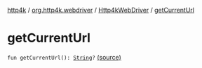 [http4k](../../index.md) / [org.http4k.webdriver](../index.md) / [Http4kWebDriver](index.md) / [getCurrentUrl](./get-current-url.md)

# getCurrentUrl

`fun getCurrentUrl(): `[`String`](https://kotlinlang.org/api/latest/jvm/stdlib/kotlin/-string/index.html)`?` [(source)](https://github.com/http4k/http4k/blob/master/http4k-testing-webdriver/src/main/kotlin/org/http4k/webdriver/Http4kWebDriver.kt#L72)